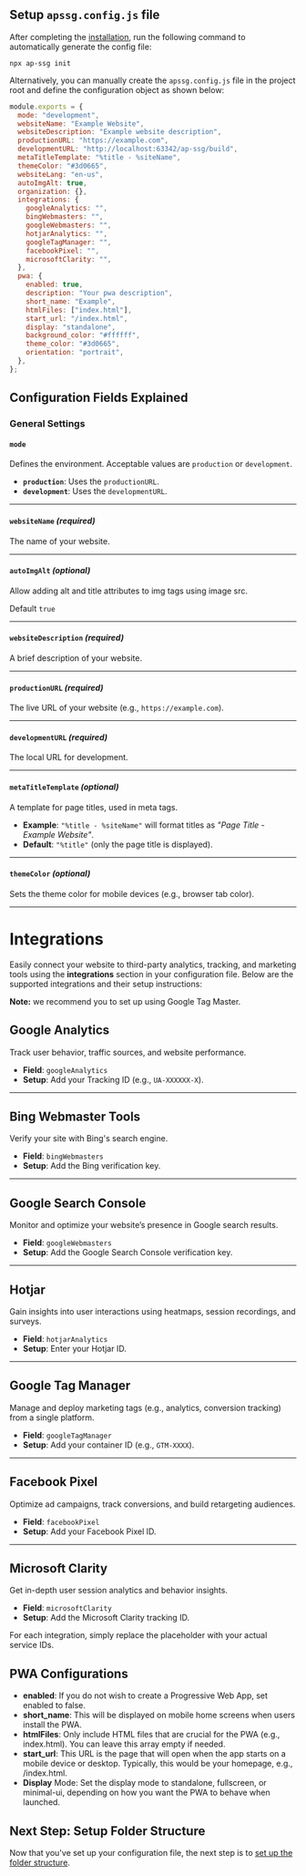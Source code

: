 ## Setup `apssg.config.js` file

After completing the [installation](./installation.md), run the following command to automatically generate the config
file:

```shell
npx ap-ssg init
```

Alternatively, you can manually create the `apssg.config.js` file in the project root and define the configuration
object as shown below:

```javascript
module.exports = {
  mode: "development",
  websiteName: "Example Website",
  websiteDescription: "Example website description",
  productionURL: "https://example.com",
  developmentURL: "http://localhost:63342/ap-ssg/build",
  metaTitleTemplate: "%title - %siteName",
  themeColor: "#3d0665",
  websiteLang: "en-us",
  autoImgAlt: true,
  organization: {},
  integrations: {
    googleAnalytics: "",
    bingWebmasters: "",
    googleWebmasters: "",
    hotjarAnalytics: "",
    googleTagManager: "",
    facebookPixel: "",
    microsoftClarity: "",
  },
  pwa: {
    enabled: true,
    description: "Your pwa description",
    short_name: "Example",
    htmlFiles: ["index.html"],
    start_url: "/index.html",
    display: "standalone",
    background_color: "#ffffff",
    theme_color: "#3d0665",
    orientation: "portrait",
  },
};
```

## Configuration Fields Explained

### General Settings

#### `mode`

Defines the environment. Acceptable values are `production` or `development`.

- **`production`**: Uses the `productionURL`.
- **`development`**: Uses the `developmentURL`.

---

#### `websiteName` _(required)_

The name of your website.

---

#### `autoImgAlt` _(optional)_

Allow adding alt and title attributes to img tags using image src.

Default `true`

---

#### `websiteDescription` _(required)_

A brief description of your website.

---

#### `productionURL` _(required)_

The live URL of your website (e.g., `https://example.com`).

---

#### `developmentURL` _(required)_

The local URL for development.

---

#### `metaTitleTemplate` _(optional)_

A template for page titles, used in meta tags.

- **Example**: `"%title - %siteName"` will format titles as _"Page Title - Example Website"_.
- **Default**: `"%title"` (only the page title is displayed).

---

#### `themeColor` _(optional)_

Sets the theme color for mobile devices (e.g., browser tab color).

---

# Integrations

Easily connect your website to third-party analytics, tracking, and marketing tools using the **integrations** section
in your configuration file. Below are the supported integrations and their setup instructions:

**Note:** we recommend you to set up using Google Tag Master.

## Google Analytics

Track user behavior, traffic sources, and website performance.

- **Field**: `googleAnalytics`
- **Setup**: Add your Tracking ID (e.g., `UA-XXXXXX-X`).

---

## Bing Webmaster Tools

Verify your site with Bing's search engine.

- **Field**: `bingWebmasters`
- **Setup**: Add the Bing verification key.

---

## Google Search Console

Monitor and optimize your website’s presence in Google search results.

- **Field**: `googleWebmasters`
- **Setup**: Add the Google Search Console verification key.

---

## Hotjar

Gain insights into user interactions using heatmaps, session recordings, and surveys.

- **Field**: `hotjarAnalytics`
- **Setup**: Enter your Hotjar ID.

---

## Google Tag Manager

Manage and deploy marketing tags (e.g., analytics, conversion tracking) from a single platform.

- **Field**: `googleTagManager`
- **Setup**: Add your container ID (e.g., `GTM-XXXX`).

---

## Facebook Pixel

Optimize ad campaigns, track conversions, and build retargeting audiences.

- **Field**: `facebookPixel`
- **Setup**: Add your Facebook Pixel ID.

---

## Microsoft Clarity

Get in-depth user session analytics and behavior insights.

- **Field**: `microsoftClarity`
- **Setup**: Add the Microsoft Clarity tracking ID.

For each integration, simply replace the placeholder with your actual service IDs.

## PWA Configurations

- **enabled**: If you do not wish to create a Progressive Web App, set enabled to false.
- **short_name**: This will be displayed on mobile home screens when users install the PWA.
- **htmlFiles**: Only include HTML files that are crucial for the PWA (e.g., index.html). You can leave this array empty
  if needed.
- **start_url**: This URL is the page that will open when the app starts on a mobile device or desktop. Typically, this
  would be your homepage, e.g., /index.html.
- **Display** Mode: Set the display mode to standalone, fullscreen, or minimal-ui, depending on how you want the PWA to
  behave when launched.

## Next Step: Setup Folder Structure

Now that you've set up your configuration file, the next step is
to [set up the folder structure](./folder-structure-setup.md).
